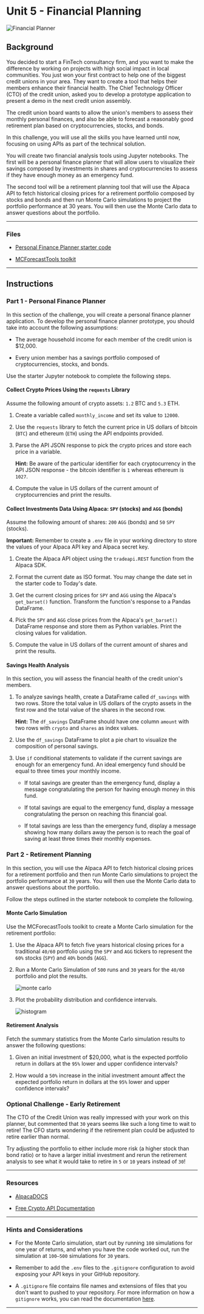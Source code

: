 # Unit 5 - Financial Planning

![Financial Planner](Images/financial-planner.png)

## Background

You decided to start a FinTech consultancy firm, and you want to make the difference by working on projects with high social impact in local communities. You just won your first contract to help one of the biggest credit unions in your area. They want to create a tool that helps their members enhance their financial health. The Chief Technology Officer (CTO) of the credit union, asked you to develop a prototype application to present a demo in the next credit union assembly.

The credit union board wants to allow the union's members to assess their monthly personal finances, and also be able to forecast a reasonably good retirement plan based on cryptocurrencies, stocks, and bonds.

In this challenge, you will use all the skills you have learned until now, focusing on using APIs as part of the technical solution.

You will create two financial analysis tools using Jupyter notebooks. The first will be a personal finance planner that will allow users to visualize their savings composed by investments in shares and cryptocurrencies to assess if they have enough money as an emergency fund.

The second tool will be a retirement planning tool that will use the Alpaca API to fetch historical closing prices for a retirement portfolio composed by stocks and bonds and then run Monte Carlo simulations to project the portfolio performance at 30 years. You will then use the Monte Carlo data to answer questions about the portfolio.

---

### Files

* [Personal Finance Planner starter code](Starter_Code/financial-planner.ipynb)

* [MCForecastTools toolkit](Starter_Code/MCForecastTools.py)

---

## Instructions

### Part 1 - Personal Finance Planner

In this section of the challenge, you will create a personal finance planner application. To develop the personal finance planner prototype, you should take into account the following assumptions:

* The average household income for each member of the credit union is $12,000.

* Every union member has a savings portfolio composed of cryptocurrencies, stocks, and bonds.

Use the starter Jupyter notebook to complete the following steps.

#### Collect Crypto Prices Using the `requests` Library

Assume the following amount of crypto assets: `1.2` BTC and `5.3` ETH.

1. Create a variable called `monthly_income` and set its value to `12000`.

2. Use the `requests` library to fetch the current price in US dollars of bitcoin (`BTC`) and ethereum (`ETH`) using the API endpoints provided.

3. Parse the API JSON response to pick the crypto prices and store each price in a variable.

    **Hint:** Be aware of the particular identifier for each cryptocurrency in the API JSON response - the bitcoin identifier is `1` whereas ethereum is `1027`.

4. Compute the value in US dollars of the current amount of cryptocurrencies and print the results.

#### Collect Investments Data Using Alpaca: `SPY` (stocks) and `AGG` (bonds)

Assume the following amount of shares: `200` `AGG` (bonds) and `50` `SPY` (stocks).

**Important:** Remember to create a `.env` file in your working directory to store the values of your Alpaca API key and Alpaca secret key.

1. Create the Alpaca API object using the `tradeapi.REST` function from the Alpaca SDK.

2. Format the current date as ISO format. You may change the date set in the starter code to Today's date.

3. Get the current closing prices for `SPY` and `AGG` using the Alpaca's `get_barset()` function. Transform the function's response to a Pandas DataFrame.

4. Pick the `SPY` and `AGG` close prices from the Alpaca's `get_barset()` DataFrame response and store them as Python variables. Print the closing values for validation.

5. Compute the value in US dollars of the current amount of shares and print the results.

#### Savings Health Analysis

In this section, you will assess the financial health of the credit union's members.

1. To analyze savings health, create a DataFrame called `df_savings` with two rows. Store the total value in US dollars of the crypto assets in the first row and the total value of the shares in the second row.

    **Hint:** The `df_savings` DataFrame should have one column `amount` with two rows with `crypto` and `shares` as index values.

2. Use the `df_savings` DataFrame to plot a pie chart to visualize the composition of personal savings.

3. Use `if` conditional statements to validate if the current savings are enough for an emergency fund. An ideal emergency fund should be equal to three times your monthly income.

    * If total savings are greater than the emergency fund, display a message congratulating the person for having enough money in this fund.

    * If total savings are equal to the emergency fund, display a message congratulating the person on reaching this financial goal.

    * If total savings are less than the emergency fund, display a message showing how many dollars away the person is to reach the goal of saving at least three times their monthly expenses.

### Part 2 - Retirement Planning

In this section, you will use the Alpaca API to fetch historical closing prices for a retirement portfolio and then run Monte Carlo simulations to project the portfolio performance at `30` years. You will then use the Monte Carlo data to answer questions about the portfolio.

Follow the steps outlined in the starter notebook to complete the following.

#### Monte Carlo Simulation

Use the MCForecastTools toolkit to create a Monte Carlo simulation for the retirement portfolio:

1. Use the Alpaca API to fetch five years historical closing prices for a traditional `40/60` portfolio using the `SPY` and `AGG` tickers to represent the `60%` stocks (`SPY`) and `40%` bonds (`AGG`).

2. Run a Monte Carlo Simulation of `500` runs and `30` years for the `40/60` portfolio and plot the results.

    ![monte carlo](Images/monte-carlo.png)

3. Plot the probability distribution and confidence intervals.

    ![histogram](Images/histogram.png)

#### Retirement Analysis

Fetch the summary statistics from the Monte Carlo simulation results to answer the following questions:

1. Given an initial investment of $20,000, what is the expected portfolio return in dollars at the `95%` lower and upper confidence intervals?

2. How would a `50%` increase in the initial investment amount affect the expected portfolio return in dollars at the `95%` lower and upper confidence intervals?

### Optional Challenge - Early Retirement

The CTO of the Credit Union was really impressed with your work on this planner, but commented that `30` years seems like such a long time to wait to retire! The CFO starts wondering if the retirement plan could be adjusted to retire earlier than normal.

Try adjusting the portfolio to either include more risk (a higher stock than bond ratio) or to have a larger initial investment and rerun the retirement analysis to see what it would take to retire in `5` or `10` years instead of `30`!

---

### Resources

* [AlpacaDOCS](https://alpaca.markets/docs/)

* [Free Crypto API Documentation](https://alternative.me/crypto/api/)

---

### Hints and Considerations

* For the Monte Carlo simulation, start out by running `100` simulations for one year of returns, and when you have the code worked out, run the simulation at `100–500` simulations for `30` years.

* Remember to add the `.env` files to the `.gitignore` configuration to avoid exposing your API keys in your GitHub repository.

* A `.gitignore` file contains file names and extensions of files that you don't want to pushed to your repository. For more information on how a `gitignore` works, you can read the documentation [here](https://docs.github.com/en/github/using-git/ignoring-files).

---

